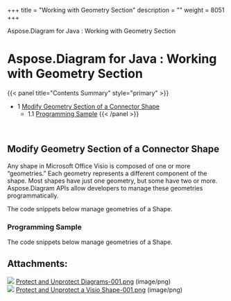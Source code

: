 +++
title = "Working with Geometry Section" 
description = "" 
weight = 8051 
+++

Aspose.Diagram for Java : Working with Geometry Section  

# Aspose.Diagram for Java : Working with Geometry Section


{{< panel title="Contents Summary" style="primary" >}}
*   1 [Modify Geometry Section of a Connector Shape](#WorkingwithGeometrySection-ModifyGeometrySectionofaConnectorShape)
    *   1.1 [Programming Sample](#WorkingwithGeometrySection-ProgrammingSample)
{{< /panel >}}
 

 

## Modify Geometry Section of a Connector Shape

Any shape in Microsoft Office Visio is composed of one or more “geometries.” Each geometry represents a different component of the shape. Most shapes have just one geometry, but some have two or more. Aspose.Diagram APIs allow developers to manage these geometries programmatically.

The code snippets below manage geometries of a Shape.

### Programming Sample

The code snippets below manage geometries of a Shape.

## Attachments:

![](https://docs2.aspose.com/diagram/java/images/icons/bullet_blue.gif) [Protect and Unprotect Diagrams-001.png](https://docs2.aspose.com/diagram/java/attachments/18612540/18809092.png) (image/png)  
![](https://docs2.aspose.com/diagram/java/images/icons/bullet_blue.gif) [Protect and Unprotect a Visio Shape-001.png](https://docs2.aspose.com/diagram/java/attachments/18612540/18809101.png) (image/png)  

